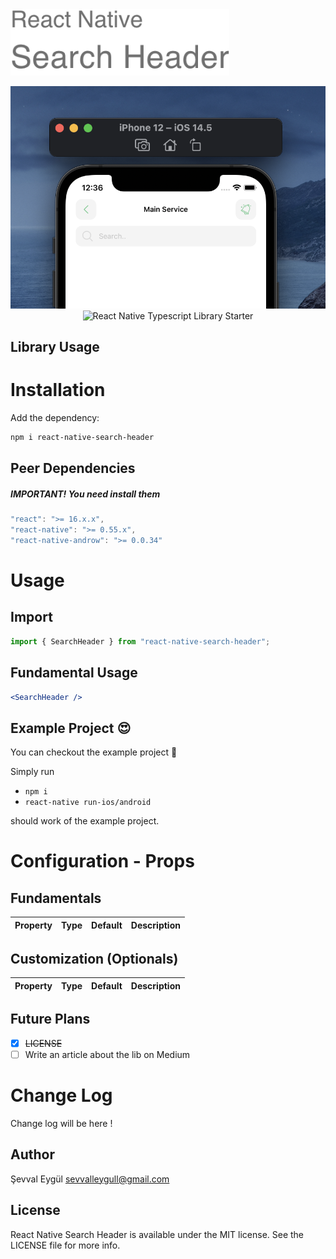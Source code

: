 <img alt="React Native Search Header" src="assets/logo.png" width="350"/>

<p align="center">
  <img alt="React Native Typescript Library Starter"
        src="assets/Screenshots/example1.png" />
  <img alt="React Native Typescript Library Starter"
        src="assets/Screenshots/example3.gif" />
</p>

## Library Usage

# Installation

Add the dependency:

```bash
npm i react-native-search-header
```

## Peer Dependencies

<h5><i>IMPORTANT! You need install them</i></h5>

```js
"react": ">= 16.x.x",
"react-native": ">= 0.55.x",
"react-native-androw": ">= 0.0.34"
```

# Usage

## Import

```jsx
import { SearchHeader } from "react-native-search-header";
```

## Fundamental Usage

```jsx
<SearchHeader />
```

## Example Project 😍

You can checkout the example project 🥰

Simply run

- `npm i`
- `react-native run-ios/android`

should work of the example project.

# Configuration - Props

## Fundamentals

| Property | Type | Default | Description |
| -------- | :--: | :-----: | ----------- |


## Customization (Optionals)

| Property | Type | Default | Description |
| -------- | :--: | :-----: | ----------- |


## Future Plans

- [x] ~~LICENSE~~
- [ ] Write an article about the lib on Medium

# Change Log

Change log will be here !

## Author

Şevval Eygül sevvalleygull@gmail.com

## License

React Native Search Header is available under the MIT license. See the LICENSE file for more info.
